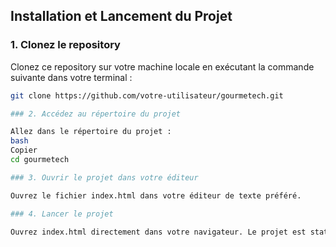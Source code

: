## Installation et Lancement du Projet

### 1. Clonez le repository

Clonez ce repository sur votre machine locale en exécutant la commande suivante dans votre terminal :

```bash
git clone https://github.com/votre-utilisateur/gourmetech.git

### 2. Accédez au répertoire du projet

Allez dans le répertoire du projet :
bash
Copier
cd gourmetech

### 3. Ouvrir le projet dans votre éditeur

Ouvrez le fichier index.html dans votre éditeur de texte préféré.

### 4. Lancer le projet

Ouvrez index.html directement dans votre navigateur. Le projet est statique, vous n'avez pas besoin d'un serveur local pour le faire fonctionner.
